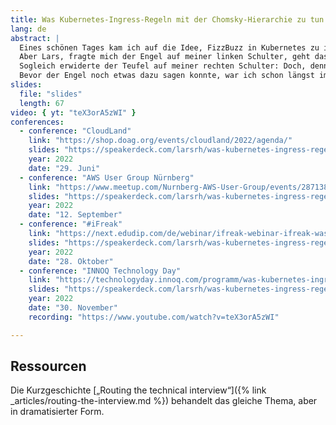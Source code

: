 ```yaml
---
title: Was Kubernetes-Ingress-Regeln mit der Chomsky-Hierarchie zu tun haben
lang: de
abstract: |
  Eines schönen Tages kam ich auf die Idee, FizzBuzz in Kubernetes zu implementieren.
  Aber Lars, fragte mich der Engel auf meiner linken Schulter, geht das überhaupt? In Ingress-Regeln kann man doch nur reguläre Ausdrücke verwenden.
  Sogleich erwiderte der Teufel auf meiner rechten Schulter: Doch, denn die Teilbarkeit einer Zahl in beliebiger Basisrepräsentation ist regulär!
  Bevor der Engel noch etwas dazu sagen konnte, war ich schon längst im Kaninchenbau verschwunden und tat, was getan werden musste. Schaut euch diesen Vortrag an, in dem ich Noam Chomsky und Kelsey Hightower zum Weinen bringen werde. Vielleicht lernt ihr dabei auch noch etwas fürs Leben.
slides:
  file: "slides"
  length: 67
video: { yt: "teX3orA5zWI" }
conferences:
  - conference: "CloudLand"
    link: "https://shop.doag.org/events/cloudland/2022/agenda/"
    slides: "https://speakerdeck.com/larsrh/was-kubernetes-ingress-regeln-mit-der-chomsky-hierarchie-zu-tun-haben"
    year: 2022
    date: "29. Juni"
  - conference: "AWS User Group Nürnberg"
    link: "https://www.meetup.com/Nurnberg-AWS-User-Group/events/287138454/"
    slides: "https://speakerdeck.com/larsrh/was-kubernetes-ingress-regeln-mit-der-chomsky-hierarchie-zu-tun-haben"
    year: 2022
    date: "12. September"
  - conference: "#iFreak"
    link: "https://next.edudip.com/de/webinar/ifreak-webinar-ifreak-was-die-chomsky-hierachie-mit-kubernetes-ingress-regeln-zu-tun-hat/1847222"
    slides: "https://speakerdeck.com/larsrh/was-kubernetes-ingress-regeln-mit-der-chomsky-hierarchie-zu-tun-haben"
    year: 2022
    date: "28. Oktober"
  - conference: "INNOQ Technology Day"
    link: "https://technologyday.innoq.com/programm/was-kubernetes-ingress-regeln-mit-der-chomsky-hierarchie-zu-tun-haben"
    slides: "https://speakerdeck.com/larsrh/was-kubernetes-ingress-regeln-mit-der-chomsky-hierarchie-zu-tun-haben"
    year: 2022
    date: "30. November"
    recording: "https://www.youtube.com/watch?v=teX3orA5zWI"

---
```


## Ressourcen

Die Kurzgeschichte [„Routing the technical interview“]({% link _articles/routing-the-interview.md %}) behandelt das gleiche Thema, aber in dramatisierter Form.
